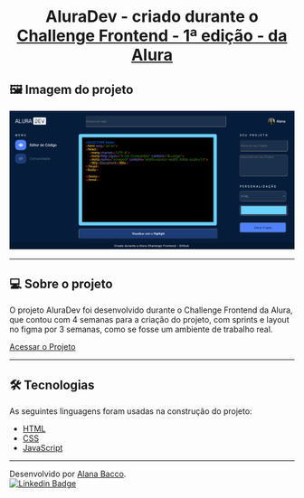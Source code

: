 <h1 align="center">
     AluraDev - criado durante o 
     <a href="https://www.alura.com.br/challenges/front-end" alt="Site do Challenge da Alura">
        Challenge Frontend - 1ª edição - da Alura
     </a>
</h1>

## 🖼️ Imagem do projeto

<div align="center">
   <img src="img/print-tela-editor.png" alt="Print da página de editor do Projeto" width="600">
</div>

---

## 💻 Sobre o projeto

O projeto AluraDev foi desenvolvido durante o Challenge Frontend da Alura, que contou com 4 semanas para a criação do projeto, com sprints e layout no figma por 3 semanas, como se fosse um ambiente de trabalho real.

[Acessar o Projeto](https://aluradev-challenge.alanabacco.vercel.app/)

---

## 🛠 Tecnologias

As seguintes linguagens foram usadas na construção do projeto:

-   [HTML](https://developer.mozilla.org/pt-BR/docs/Web/HTML)
-   [CSS](https://developer.mozilla.org/pt-BR/docs/Web/CSS)
-   [JavaScript](https://developer.mozilla.org/pt-BR/docs/Web/JavaScript)

---

Desenvolvido por [Alana Bacco](https://github.com/alanabacco). <br />
[![Linkedin Badge](https://img.shields.io/badge/-Linkedin-blue?style=flat-square&logo=Linkedin&logoColor=white&link=https://www.linkedin.com/in/alana-bacco/)](https://www.linkedin.com/in/alana-bacco/)